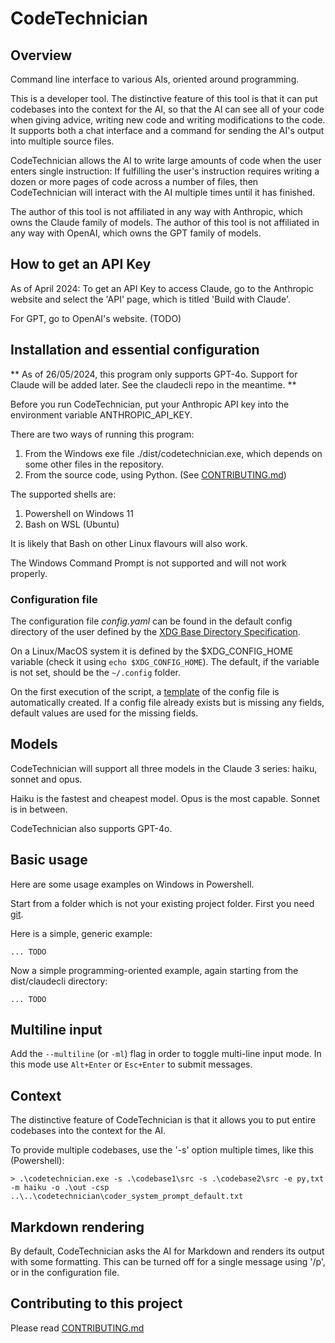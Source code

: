 # CodeTechnician



## Overview

Command line interface to various AIs, oriented around programming.

This is a developer tool. The distinctive feature of this tool is that it can put codebases into the context for the AI, so that the AI can see all of your code when giving advice, writing new code and writing modifications to the code. It supports both a chat interface and a command for sending the AI's output into multiple source files.

CodeTechnician allows the  AI to write large amounts of code when the user enters single instruction: If fulfilling the user's instruction requires writing a dozen or more pages of code across a number of files, then CodeTechnician will interact with the AI multiple times until it has finished.

The author of this tool is not affiliated in any way with Anthropic, which owns the Claude family of models.
The author of this tool is not affiliated in any way with OpenAI, which owns the GPT family of models.

## How to get an API Key

As of April 2024: To get an API Key to access Claude, go to the Anthropic website and select the 'API' page, which is titled 'Build with Claude'.

For GPT, go to OpenAI's website. (TODO)

## Installation and essential configuration

** As of 26/05/2024, this program only supports GPT-4o. Support for Claude will be added later. See the claudecli repo in the meantime. **

Before you run CodeTechnician, put your Anthropic API key into the environment variable ANTHROPIC_API_KEY. 

There are two ways of running this program:
1. From the Windows exe file ./dist/codetechnician.exe, which depends on some other files in the repository.
2. From the source code, using Python. (See [CONTRIBUTING.md](CONTRIBUTING.md))

The supported shells are:
1. Powershell on Windows 11
2. Bash on WSL (Ubuntu)

It is likely that Bash on other Linux flavours will also work.

The Windows Command Prompt is not supported and will not work properly.

### Configuration file

The configuration file *config.yaml* can be found in the default config directory of the user defined by the [XDG Base Directory Specification](https://specifications.freedesktop.org/basedir-spec/basedir-spec-latest.html).

On a Linux/MacOS system it is defined by the $XDG_CONFIG_HOME variable (check it using `echo $XDG_CONFIG_HOME`). The default, if the variable is not set, should be the `~/.config` folder.

On the first execution of the script, a [template](config.yaml) of the config file is automatically created. If a config file already exists but is missing any fields, default values are used for the missing fields.

## Models

CodeTechnician will support all three models in the Claude 3 series: haiku, sonnet and opus.

Haiku is the fastest and cheapest model. Opus is the most capable. Sonnet is in between.

CodeTechnician also supports GPT-4o.

## Basic usage

Here are some usage examples on Windows in Powershell.

Start from a folder which is not your existing project folder.
First you need [git](https://git-scm.com/downloads).

Here is a simple, generic example:
```
... TODO
```

Now a simple programming-oriented example, again starting from the dist/claudecli directory:
```
... TODO
```


## Multiline input

Add the `--multiline` (or `-ml`) flag in order to toggle multi-line input mode. In this mode use `Alt+Enter` or `Esc+Enter` to submit messages.

## Context

The distinctive feature of CodeTechnician is that it allows you to put entire codebases into the context for the AI.

To provide multiple codebases, use the '-s' option multiple times, like this (Powershell):
```
> .\codetechnician.exe -s .\codebase1\src -s .\codebase2\src -e py,txt -m haiku -o .\out -csp ..\..\codetechnician\coder_system_prompt_default.txt
```

## Markdown rendering

By default, CodeTechnician asks the AI for Markdown and renders its output with some formatting.
This can be turned off for a single message using '/p', or in the configuration file.

## Contributing to this project

Please read [CONTRIBUTING.md](CONTRIBUTING.md)
